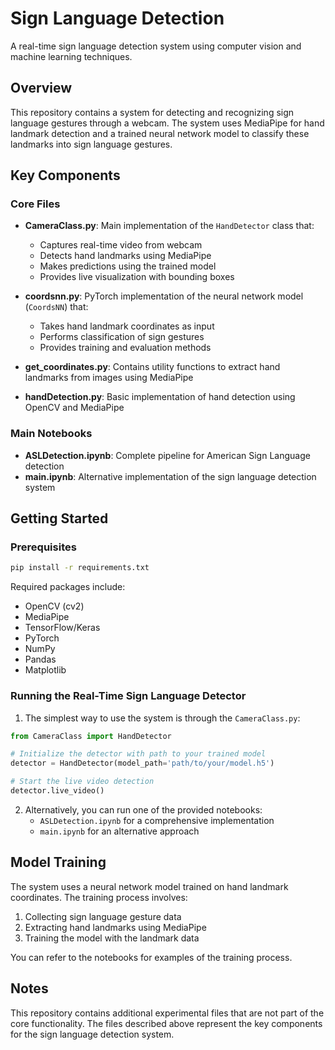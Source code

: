 # Sign Language Detection

A real-time sign language detection system using computer vision and machine learning techniques.

## Overview

This repository contains a system for detecting and recognizing sign language gestures through a webcam. The system uses MediaPipe for hand landmark detection and a trained neural network model to classify these landmarks into sign language gestures.

## Key Components

### Core Files

- **CameraClass.py**: Main implementation of the `HandDetector` class that:

  - Captures real-time video from webcam
  - Detects hand landmarks using MediaPipe
  - Makes predictions using the trained model
  - Provides live visualization with bounding boxes

- **coordsnn.py**: PyTorch implementation of the neural network model (`CoordsNN`) that:

  - Takes hand landmark coordinates as input
  - Performs classification of sign gestures
  - Provides training and evaluation methods

- **get_coordinates.py**: Contains utility functions to extract hand landmarks from images using MediaPipe

- **handDetection.py**: Basic implementation of hand detection using OpenCV and MediaPipe

### Main Notebooks

- **ASLDetection.ipynb**: Complete pipeline for American Sign Language detection
- **main.ipynb**: Alternative implementation of the sign language detection system

## Getting Started

### Prerequisites

```bash
pip install -r requirements.txt
```

Required packages include:

- OpenCV (cv2)
- MediaPipe
- TensorFlow/Keras
- PyTorch
- NumPy
- Pandas
- Matplotlib

### Running the Real-Time Sign Language Detector

1. The simplest way to use the system is through the `CameraClass.py`:

```python
from CameraClass import HandDetector

# Initialize the detector with path to your trained model
detector = HandDetector(model_path='path/to/your/model.h5')

# Start the live video detection
detector.live_video()
```

2. Alternatively, you can run one of the provided notebooks:
   - `ASLDetection.ipynb` for a comprehensive implementation
   - `main.ipynb` for an alternative approach

## Model Training

The system uses a neural network model trained on hand landmark coordinates. The training process involves:

1. Collecting sign language gesture data
2. Extracting hand landmarks using MediaPipe
3. Training the model with the landmark data

You can refer to the notebooks for examples of the training process.

## Notes

This repository contains additional experimental files that are not part of the core functionality. The files described above represent the key components for the sign language detection system.
